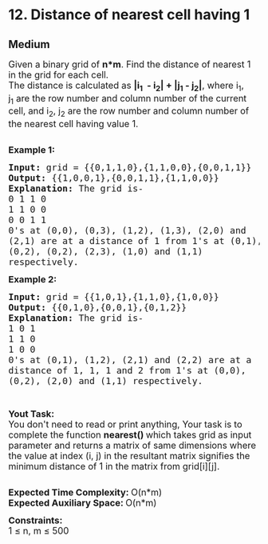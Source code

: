 # 12. Distance of nearest cell having 1
## Medium 
<div class="problem-statement" style="user-select: auto;">
                <p style="user-select: auto;"></p><p style="user-select: auto;"><span style="font-size: 18px; user-select: auto;">Given a binary grid of <strong style="user-select: auto;">n*m</strong>. Find the distance of nearest 1 in the grid&nbsp;for each cell.<br style="user-select: auto;">
The distance is calculated as&nbsp;<strong style="user-select: auto;">|i<sub style="user-select: auto;">1</sub>&nbsp; - i<sub style="user-select: auto;">2</sub>| + |j<sub style="user-select: auto;">1</sub>&nbsp;- j<sub style="user-select: auto;">2</sub>|</strong>, where i<sub style="user-select: auto;">1</sub>, j<sub style="user-select: auto;">1</sub>&nbsp;are the row number and column number of the current cell, and i<sub style="user-select: auto;">2</sub>, j<sub style="user-select: auto;">2</sub>&nbsp;are the row number and column number of the nearest cell having value 1.</span><br style="user-select: auto;">
&nbsp;</p>

<p style="user-select: auto;"><span style="font-size: 18px; user-select: auto;"><strong style="user-select: auto;">Example 1:</strong></span></p>

<pre style="user-select: auto;"><span style="font-size: 18px; user-select: auto;"><strong style="user-select: auto;">Input: </strong>grid = {{0,1,1,0},{1,1,0,0},{0,0,1,1}}
<strong style="user-select: auto;">Output: </strong>{{1,0,0,1},{0,0,1,1},{1,1,0,0}}
<strong style="user-select: auto;">Explanation: </strong>The grid is-
0 1 1 0&nbsp;
1 1 0 0&nbsp;
0 0 1 1&nbsp;
0's at (0,0), (0,3), (1,2), (1,3), (2,0) and
(2,1) are at a distance of 1 from 1's at (0,1),
(0,2), (0,2), (2,3), (1,0) and (1,1)
respectively.</span>
</pre>

<p style="user-select: auto;"><span style="font-size: 18px; user-select: auto;"><strong style="user-select: auto;">Example 2:</strong></span></p>

<pre style="user-select: auto;"><span style="font-size: 18px; user-select: auto;"><strong style="user-select: auto;">Input: </strong>grid = {{1,0,1},{1,1,0},{1,0,0}}
<strong style="user-select: auto;">Output: </strong>{{0,1,0},{0,0,1},{0,1,2}}
<strong style="user-select: auto;">Explanation:</strong></span><span style="font-size: 18px; user-select: auto;">&nbsp;The grid is-
1 0 1
1 1 0
1 0 0
0's at (0,1), (1,2), (2,1) and (2,2) are at a 
distance of 1, 1, 1 and 2 from 1's at (0,0),
(0,2), (2,0) and (1,1) respectively.</span>
</pre>

<p style="user-select: auto;">&nbsp;</p>

<p style="user-select: auto;"><span style="font-size: 18px; user-select: auto;"><strong style="user-select: auto;">Yout Task:</strong><br style="user-select: auto;">
You don't need to read or print anything, Your task is to complete the function&nbsp;<strong style="user-select: auto;">nearest()&nbsp;</strong>which takes grid as input parameter and returns&nbsp;a matrix of same dimensions where the value at index (i, j) in the resultant matrix signifies the minimum distance of 1 in the matrix from grid[i][j].</span><br style="user-select: auto;">
&nbsp;</p>

<p style="user-select: auto;"><span style="font-size: 18px; user-select: auto;"><strong style="user-select: auto;">Expected Time Complexity:&nbsp;</strong>O(n*m)<br style="user-select: auto;">
<strong style="user-select: auto;">Expected Auxiliary Space:&nbsp;</strong>O(n*m)</span></p>

<p style="user-select: auto;"><span style="font-size: 18px; user-select: auto;"><strong style="user-select: auto;">Constraints:</strong><br style="user-select: auto;">
1 ≤ n, m ≤ 500</span></p>
 <p style="user-select: auto;"></p>
            </div>
